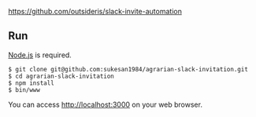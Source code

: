 https://github.com/outsideris/slack-invite-automation

## Run
[Node.js](http://nodejs.org/) is required.

```shell
$ git clone git@github.com:sukesan1984/agrarian-slack-invitation.git
$ cd agrarian-slack-invitation
$ npm install
$ bin/www
```
You can access <http://localhost:3000> on your web browser.
